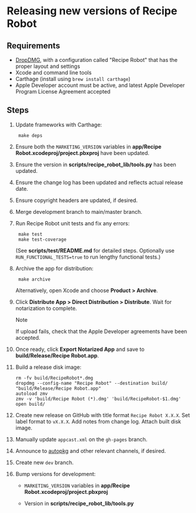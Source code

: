# Releasing new versions of Recipe Robot

## Requirements

- [DropDMG](https://c-command.com/dropdmg/), with a configuration called "Recipe Robot" that has the proper layout and settings
- Xcode and command line tools
- Carthage (install using `brew install carthage`)
- Apple Developer account must be active, and latest Apple Developer Program License Agreement accepted

## Steps

1. Update frameworks with Carthage:

        make deps

2. Ensure both the `MARKETING_VERSION` variables in __app/Recipe Robot.xcodeproj/project.pbxproj__ have been updated.

3. Ensure the version in __scripts/recipe_robot_lib/tools.py__ has been updated.

4. Ensure the change log has been updated and reflects actual release date.

5. Ensure copyright headers are updated, if desired.

6. Merge development branch to main/master branch.

7. Run Recipe Robot unit tests and fix any errors:

        make test
        make test-coverage

   (See __scripts/test/README.md__ for detailed steps. Optionally use `RUN_FUNCTIONAL_TESTS=true` to run lengthy functional tests.)

8. Archive the app for distribution:

        make archive

   Alternatively, open Xcode and choose __Product > Archive__.

9. Click __Distribute App > Direct Distribution > Distribute__. Wait for notarization to complete.

    > [!NOTE]
    > If upload fails, check that the Apple Developer agreements have been accepted.

10. Once ready, click __Export Notarized App__ and save to __build/Release/Recipe Robot.app__.

11. Build a release disk image:

        rm -fv build/RecipeRobot*.dmg
        dropdmg --config-name "Recipe Robot" --destination build/ "build/Release/Recipe Robot.app"
        autoload zmv
        zmv -v 'build/Recipe Robot (*).dmg' 'build/RecipeRobot-$1.dmg'
        open build/

12. Create new release on GitHub with title format `Recipe Robot X.X.X`. Set label format to `vX.X.X`. Add notes from change log. Attach built disk image.

13. Manually update `appcast.xml` on the `gh-pages` branch.

14. Announce to [autopkg](https://macadmins.slack.com/archives/C056155B4) and other relevant channels, if desired.

15. Create new `dev` branch.

16. Bump versions for development:

    - `MARKETING_VERSION` variables in __app/Recipe Robot.xcodeproj/project.pbxproj__

    - Version in __scripts/recipe_robot_lib/tools.py__
